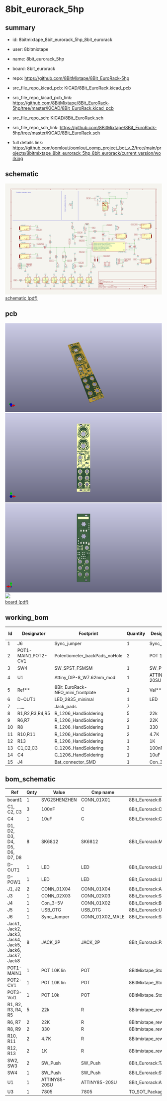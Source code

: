 # 8bit_eurorack_5hp
 
## summary 
* id: 8bitmixtape_8bit_eurorack_5hp_8bit_eurorack
* user: 8bitmixtape
* name: 8bit_eurorack_5hp
* board: 8bit_eurorack
* repo: https://github.com/8BitMixtape/8Bit_EuroRack-5hp
* src_file_repo_kicad_pcb: KiCAD/8Bit_EuroRack.kicad_pcb
* src_file_repo_kicad_pcb_link: https://github.com/8BitMixtape/8Bit_EuroRack-5hp/tree/master/KiCAD/8Bit_EuroRack.kicad_pcb


* src_file_repo_sch: KiCAD/8Bit_EuroRack.sch
* src_file_repo_sch_link: https://github.com/8BitMixtape/8Bit_EuroRack-5hp/tree/master/KiCAD/8Bit_EuroRack.sch
* full details link: https://github.com/oomlout/oomlout_oomp_project_bot_v_2/tree/main/projects/8bitmixtape_8bit_eurorack_5hp_8bit_eurorack/current_version/working  

## schematic  
![](working_schematic_600.png)  
[schematic (pdf)](working_schematic.pdf)  

## pcb  
![](working_3d_600.png) 
![](working_3d_front_600.png)  
![](working_3d_back_600.png)  
![](working_600.png)  
[board (pdf)](working.pdf)  

## working_bom
| Id | Designator | Footprint | Quantity | Designation | Supplier and ref |  | None | 
| --- | --- | --- | --- | --- | --- | --- | --- | 
| 1 | J6 | Sync_jumper | 1 | Sync_Jumper |  |  | [''] | 
| 2 | POT1-MAIN1,POT2-CV1 | Potentiometer_backPads_noHole | 2 | POT 10K lin |  |  | [''] | 
| 3 | SW4 | SW_SPST_FSMSM | 1 | SW_Push |  |  | [''] | 
| 4 | U1 | Attiny_DIP-8_W7.62mm_mod | 1 | ATTINY85-20SU |  |  | [''] | 
| 5 | Ref** | 8Bit_EuroRack-NEO_mini_frontplate | 1 | Val** |  |  | [''] | 
| 6 | D-OUT1 | LED_2835_minimal | 1 | LED |  |  | [''] | 
| 7 | ,,,,,, | Jack_pads | 7 |  |  |  | [''] | 
| 8 | R1,R2,R3,R4,R5 | R_1206_HandSoldering | 5 | 22k |  |  | [''] | 
| 9 | R6,R7 | R_1206_HandSoldering | 2 | 22K |  |  | [''] | 
| 10 | R8 | R_1206_HandSoldering | 1 | 330 |  |  | [''] | 
| 11 | R10,R11 | R_1206_HandSoldering | 2 | 4.7K |  |  | [''] | 
| 12 | R13 | R_1206_HandSoldering | 1 | 1K |  |  | [''] | 
| 13 | C1,C2,C3 | C_1206_HandSoldering | 3 | 100nF |  |  | [''] | 
| 14 | C4 | C_1206_HandSoldering | 1 | 10uF |  |  | [''] | 
| 15 | J4 | Bat_connector_SMD | 1 | Con_3-5V |  |  | [''] | 


## bom_schematic
| Ref | Qnty | Value | Cmp name | Footprint | Description | Vendor | DNP | 
| --- | --- | --- | --- | --- | --- | --- | --- | 
| board1 | 1 | SVG2SHENZHEN | CONN_01X01 | 8Bit_Eurorack:8Bit_EuroRack-NEO |  |  |  | 
| C1, C2, C3 | 3 | 100nF | C | 8Bit_Eurorack:C_1206_HandSoldering |  |  |  | 
| C4 | 1 | 10uF | C | 8Bit_Eurorack:C_1206_HandSoldering |  |  |  | 
| D1, D2, D3, D4, D5, D6, D7, D8 | 8 | SK6812 | SK6812 | 8Bit_Eurorack:Mixtape_NEO_WS2812B |  |  |  | 
| D-OUT1 | 1 | LED | LED | 8Bit_Eurorack:LED_2835_minimal |  |  |  | 
| D-POW1 | 1 | LED | LED | 8Bit_Eurorack:LED_2835_minimal |  |  |  | 
| J1, J2 | 2 | CONN_01X04 | CONN_01X04 | 8Bit_Eurorack:Angled_1x04_Pitch2.54mm-flip |  |  |  | 
| J3 | 1 | CONN_02X03 | CONN_02X03 | 8Bit_Eurorack:Socket_Strip_Straight_2x03_Pitch2.54mm |  |  |  | 
| J4 | 1 | Con_3-5V | CONN_01X02 | 8Bit_Eurorack:Bat_connector_SMD |  |  |  | 
| J5 | 1 | USB_OTG | USB_OTG | 8Bit_Eurorack:USB_Micro-B |  |  |  | 
| J6 | 1 | Sync_Jumper | CONN_01X02_MALE | 8Bit_Eurorack:Sync_jumper |  |  |  | 
| Jack1, Jack2, Jack3, Jack4, Jack5, Jack6, Jack7, Jack8 | 8 | JACK_2P | JACK_2P | 8Bit_Eurorack:PJ301M-12 |  |  |  | 
| POT1-MAIN1 | 1 | POT 10K lin | POT | 8BitMixtape_Stomp:Mixtape_Pot_Alps_RK09L_Sleve_Single_Horizontal |  |  |  | 
| POT2-CV1 | 1 | POT 10K lin | POT | 8BitMixtape_Stomp:Mixtape_Pot_Alps_RK09L_Sleve_Single_Horizontal |  |  |  | 
| POT3-Vol1 | 1 | POT 10k | POT | 8BitMixtape_Stomp:Mixtape_Pot_Alps_RK09L_Sleve_Single_Horizontal |  |  |  | 
| R1, R2, R3, R4, R5 | 5 | 22k | R | 8Bitmixtape_reworked:R_1206_HandSoldering |  |  |  | 
| R6, R7 | 2 | 22K | R | 8Bitmixtape_reworked:R_1206_HandSoldering |  |  |  | 
| R8, R9 | 2 | 330 | R | 8Bitmixtape_reworked:R_1206_HandSoldering |  |  |  | 
| R10, R11 | 2 | 4.7K | R | 8Bitmixtape_reworked:R_1206_HandSoldering |  |  |  | 
| R12, R13 | 2 | 1K | R | 8Bitmixtape_reworked:R_1206_HandSoldering |  |  |  | 
| SW2, SW3 | 2 | SW_Push | SW_Push | 8Bit_Eurorack:TACTILE-PTH_6mm_SMD |  |  |  | 
| SW4 | 1 | SW_Push | SW_Push | 8Bit_Eurorack:SW_SPST_FSMSM |  |  |  | 
| U1 | 1 | ATTINY85-20SU | ATTINY85-20SU | 8Bit_Eurorack:Attiny_DIP-8_W7.62mm_mod |  |  |  | 
| U3 | 1 | 7805 | 7805 | TO_SOT_Packages_SMD:TO-252-3_TabPin2 |  |  |  | 



